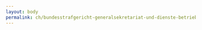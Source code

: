 ```yaml
---
layout: body
permalink: ch/bundesstrafgericht-generalsekretariat-und-dienste-betrieb-sicherheit-und-logistik/
---
```


